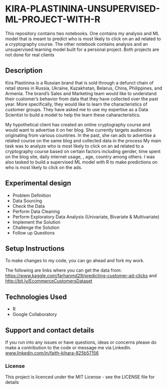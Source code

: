 # KIRA-PLASTININA-UNSUPERVISED-ML-PROJECT-WITH-R
This repository contains two notebooks. One contains my analysis and ML model that is meant to predict who is most likely to click on an ad related to a cryptography course. The other notebook contains analysis and an unsupervised learning model built for a personal project. Both projects are not done for real clients

## Description
Kira Plastinina is a Russian brand that is sold through a defunct chain of retail stores in Russia, Ukraine, Kazakhstan, Belarus, China, Philippines, and Armenia. The brand’s Sales and Marketing team would like to understand their customer’s behavior from data that they have collected over the past year. More specifically, they would like to learn the characteristics of customer groups. They have asked me to use my expertise as a Data Scientist to build a model to help the learn these caharacteristics.

My hypothetical client has created an online cryptography course and would want to advertise it on her blog. She currently targets audiences originating from various countries. In the past, she ran ads to advertise a related course on the same blog and collected data in the process
My main task was to analyze who is most likely to click on an ad related to a cryptography course based
on certain factors including gender, time spent on the blog site, daily internet usage, , age, country among others. I was also tasked to build a supervised ML model with R to make predictions on who is most likely to click on the ads.

## Experimental design
- Problem Definition
- Data Sourcing
- Check the Data
- Perform Data Cleaning
- Perform Exploratory Data Analysis (Univariate, Bivariate & Multivariate)
- Implement the Solution
- Challenge the Solution
- Follow up Questions


## Setup Instructions
To make changes to my code, you can go ahead and fork my work.

The following are links where you can get the data from: https://www.kaggle.com/farhanmd29/predicting-customer-ad-clicks and http://bit.ly/EcommerceCustomersDataset


## Technologies Used
- R
- Google Collaboratory

## Support and contact details
If you run into any issues or have questions, ideas or concerns please do make a contribution to the code or 
message me via LinkedIn. www.linkedin.com/in/faith-kihara-825b57156

### License
This project is licenced under the MIT License - see the LICENSE file for details
